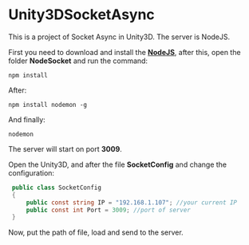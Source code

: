
# Unity3DSocketAsync

This is a project of Socket Async in Unity3D. The server is NodeJS.

First you need to download and install the [**NodeJS**]([https://nodejs.org/en/](https://nodejs.org/en/)), after this, open the folder **NodeSocket** and run the command:

```
npm install
```

After:

```
npm install nodemon -g
```

And finally:

```
nodemon
```

The server will start on port **3009**.

Open the Unity3D, and after the file **SocketConfig** and change the configuration:

```csharp
 public class SocketConfig
 {
     public const string IP = "192.168.1.107"; //your current IP
     public const int Port = 3009; //port of server
 }
```

Now, put the path of file, load and send to the server.
